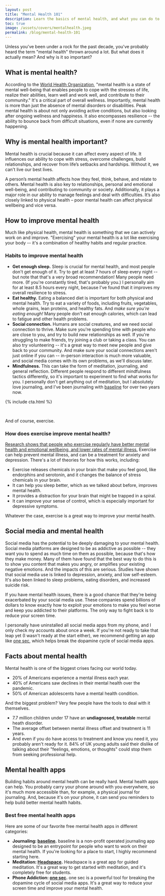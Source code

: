 ```yaml
---
layout: post
title: "Mental Health 101"
description: Learn the basics of mental health, and what you can do to improve yours.
toc: true
image: /assets/covers/mentalhealth.jpeg
permalink: /blog/mental-health-101
---
```


Unless you've been under a rock for the past decade, you've probably heard the term "mental health" thrown around a lot. But what does it actually mean? And why is it so important?

## What is mental health?

According to the [World Health Organization](https://www.who.int/news-room/fact-sheets/detail/mental-health-strengthening-our-response), "mental health is a state of mental well-being that enables people to cope with the stresses of life, realize their abilities, learn well and work well, and contribute to their community." It's a critical part of overall wellness. Importantly, mental health is more than just the absence of mental disorders or disabilities. Peak mental health is about not only avoiding active conditions, but also looking after ongoing wellness and happiness. It also encompasses resilience -- the ability to bounce back from difficult situations, even if none are currently happening.

## Why is mental health important?

Mental health is crucial because it can affect every aspect of life. It influences our ability to cope with stress, overcome challenges, build relationships, and recover from life’s setbacks and hardships. Without it, we can't live our best lives.

A person’s mental health affects how they feel, think, behave, and relate to others. Mental health is also key to relationships, personal and emotional well-being, and contributing to community or society. Additionally, it plays a major role in our ability to manage feelings and deal with difficulties. It’s also closely linked to physical health – poor mental health can affect physical wellbeing and vice versa.

## How to improve mental health

Much like physical health, mental health is something that we can actively work on and improve. "Exercising" your mental health is a lot like exercising your body -- it's a combination of healthy habits and regular practice.

### Habits to improve mental health

- **Get enough sleep.** Sleep is crucial for mental health, and most people don't get enough of it. Try to get at least 7 hours of sleep every night -- but note that that's a very broad recommendation! Many people need more. (If you're constantly tired, that's probably you.) I personally aim for at least 8.5 hours every night, because I've found that it improves my overall resilience to stress.
- **Eat healthy.** Eating a balanced diet is important for both physical and mental health. Try to eat a variety of foods, including fruits, vegetables, whole grains, lean proteins, and healthy fats. And *make sure you're eating enough!* Many people don't eat enough calories, which can lead to fatigue and other health problems.
- **Social connection.** Humans are social creatures, and we need social connection to thrive. Make sure you're spending time with people who are close to you, and try to build new relationships as well. If you're struggling to make friends, try joining a club or taking a class. You can also try volunteering -- it's a great way to meet new people and give back to your community. And make sure your social connections aren't just online if you can -- in-person interaction is much more valuable, and social media comes with its own problems, as we'll discuss later.
- **Mindfulness.** This can take the form of meditation, journaling, and general reflection. Different people respond to different mindfulness tactics differently, so it's important to experiment to find what works for you. I personally don't get anything out of meditation, but I absolutely love journaling, and I've been journaling with [baseline](https://getbaseline.app) for over two years now.

{% include cta.html %}

<br />

And of course, exercise.

### How does exercise improve mental health?

[Research shows that people who exercise regularly have better mental health and emotional wellbeing, and lower rates of mental illness.](https://www.betterhealth.vic.gov.au/health/healthyliving/exercise-and-mental-health) Exercise can help prevent mental illness, and can be a treatment for anxiety and depression. There's a lot of theories for how this works, including:

- Exercise releases chemicals in your brain that make you feel good, like endorphins and serotonin, and it changes the balance of stress chemicals in your brain.
- It can help you sleep better, which as we talked about before, improves mental health.
- It provides a distraction for your brain that might be trapped in a spiral.
- It can improve your sense of control, which is especially important for depressive symptoms.

Whatever the case, exercise is a great way to improve your mental health.

## Social media and mental health

Social media has the potential to be deeply damaging to your mental health. Social media platforms are designed to be as addictive as possible -- they want you to spend as much time on them as possible, because that's how they make money. Many of them have found that the best way to do this is to show you content that makes you angry, or amplifies your existing negative emotions. And the impacts of this are serious. Studies have shown that social media use is linked to depression, anxiety, and low self-esteem. It's also been linked to sleep problems, eating disorders, and increased suicide risk. 

If you have mental health issues, there is a good chance that they're being exacerbated by your social media use. These companies spend billions of dollars to know exactly how to exploit your emotions to make you feel worse and keep you addicted to their platforms. The only way to fight back is to reduce your screen time. 

I personally have uninstalled all social media apps from my phone, and I only check my accounts about once a week. If you're not ready to take that leap yet (I wasn't ready at the start either), we recommend getting an app like [one sec](https://one-sec.app/), which helps break the dopamine cycle of social media apps.

## Facts about mental health

Mental health is one of the biggest crises facing our world today.
- 20% of Americans experience a mental illness each year.
- 40% of Americans saw declines in their mental health over the pandemic.
- 50% of American adolescents have a mental health condition.

And the biggest problem? Very few people have the tools to deal with it themselves.

- 7.7 million children under 17 have an **undiagnosed, treatable** mental heath disorder.
- The average offset between mental illness offset and treatment is 11 years.
- And even if you do have access to treatment and know you need it, you probably aren't ready for it. 84% of UK young adults said their dislike of talking about their "feelings, emotions, or thoughts" could stop them from seeking professional help.​

## Mental health apps

Building habits around mental health can be really hard. Mental health apps can help. You probably carry your phone around with you everywhere, so it's much more accessible than, for example, a physical journal for journaling. And, because it's on your phone, it can send you reminders to help build better mental health habits.

### Best free mental health apps

Here are some of our favorite free mental health apps in different categories:

- **Journaling: [baseline](https://getbaseline.app).** baseline is a non-profit operated journaling app designed to be an entrypoint for people who want to work on their mental health. If you're looking for a place to start, I highly recommend starting here.
- **Meditation: [Headspace](https://www.headspace.com/).** Headspace is a great app for guided meditation. It's a great way to get started with meditation, and it's completely free for students.
- **Phone Addiction: [one sec](https://one-sec.app/).** one sec is a powerful tool for breaking the dopamine cycle of social media apps. It's a great way to reduce your screen time and improve your mental health.